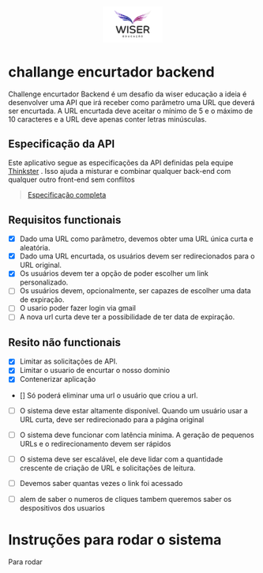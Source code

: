 <p align="center">
    <img src="./image001.gif" width="120"  alg="Wiser Educação logo" />
</p>

# challange encurtador backend

Challenge encurtador Backend é um desafio da wiser educação a ideia é desenvolver uma API que irá receber como parâmetro uma URL que deverá ser encurtada. A URL encurtada deve aceitar o mínimo de 5 e o máximo de 10 caracteres e a URL deve apenas conter letras minúsculas.

## Especificação da API

Este aplicativo segue as especificações da API definidas pela equipe [Thinkster](https://github.com/gothinkster) . Isso ajuda a misturar e combinar qualquer back-end com qualquer outro front-end sem conflitos

> [Especificação completa](https://github.com/gothinkster/realworld/tree/master/api)

## Requisitos functionais

- [x] Dado uma URL como parâmetro, devemos obter uma URL única curta e aleatória.
- [x] Dado uma URL encurtada, os usuários devem ser redirecionados para o URL original.
- [x] Os usuários devem ter a opção de poder escolher um link personalizado.
- [ ] Os usuários devem, opcionalmente, ser capazes de escolher uma data de expiração.
- [ ] O usario poder fazer login via gmail
- [ ] A nova url curta deve ter a possibilidade de ter data de expiração.

## Resito não functionais

- [x] Limitar as solicitações de API.
- [x] Limitar o usuario de encurtar o nosso dominio
- [x] Contenerizar aplicação
- [] Só poderá eliminar uma url o usuário que criou a url.
- [ ] O sistema deve estar altamente disponível. Quando um usuário usar a URL curta, deve ser redirecionado para a página original
- [ ] O sistema deve funcionar com latência mínima. A geração de pequenos URLs e o redirecionamento devem ser rápidos
- [ ] O sistema deve ser escalável, ele deve lidar com a quantidade crescente de criação de URL e solicitações de leitura.
- [ ] Devemos saber quantas vezes o link foi acessado

- [ ] alem de saber o numeros de cliques tambem queremos saber os despositivos dos usuarios

# Instruções para rodar o sistema

Para rodar

